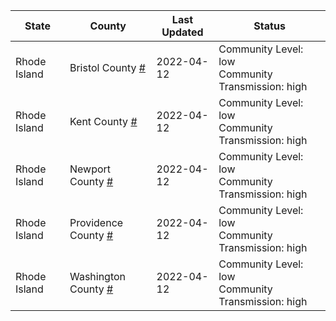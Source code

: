 State | County | Last Updated | Status
--- | --- | --- | --- 
Rhode Island | Bristol County <a href="#bristol_county">#</a> | 2022-04-12 | <a name="bristol_county"></a>Community Level: low<br/>Community Transmission: high
Rhode Island | Kent County <a href="#kent_county">#</a> | 2022-04-12 | <a name="kent_county"></a>Community Level: low<br/>Community Transmission: high
Rhode Island | Newport County <a href="#newport_county">#</a> | 2022-04-12 | <a name="newport_county"></a>Community Level: low<br/>Community Transmission: high
Rhode Island | Providence County <a href="#providence_county">#</a> | 2022-04-12 | <a name="providence_county"></a>Community Level: low<br/>Community Transmission: high
Rhode Island | Washington County <a href="#washington_county">#</a> | 2022-04-12 | <a name="washington_county"></a>Community Level: low<br/>Community Transmission: high
